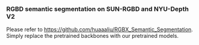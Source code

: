 ### RGBD semantic segmentation on SUN-RGBD and NYU-Depth V2

Please refer to https://github.com/huaaaliu/RGBX_Semantic_Segmentation. Simply replace the pretrained backbones with our pretrained models.